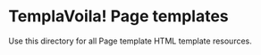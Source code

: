 TemplaVoila! Page templates
===========================

Use this directory for all Page template HTML template resources.
